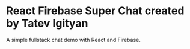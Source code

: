 # React Firebase Super Chat created by Tatev Igityan

A simple fullstack chat demo with React and Firebase.
